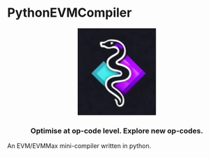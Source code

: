 # PythonEVMCompiler
<p align="center">
    <img src="docs/assets/pyevm_logo.jpg" height="200">
</p>
<div align="center">
  <h3 align="center">
  Optimise at op-code level. Explore new op-codes.
  </h3>
</div>

An EVM/EVMMax mini-compiler written in python.